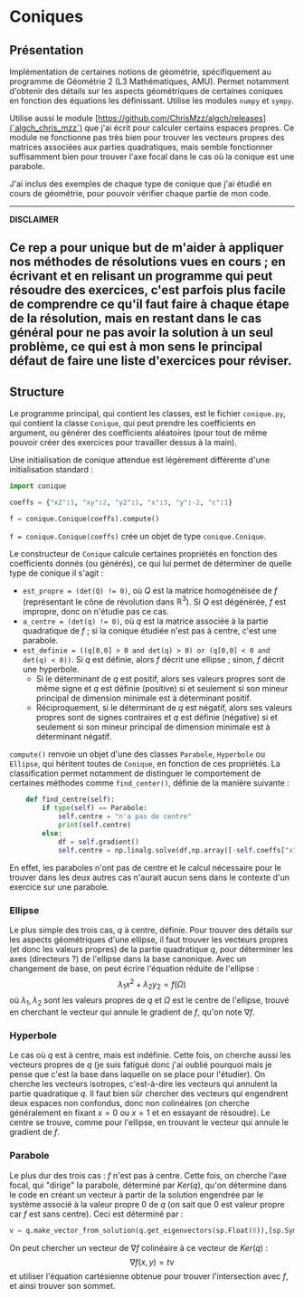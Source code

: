 # Coniques

## Présentation 

Implémentation de certaines notions de géométrie, spécifiquement au programme de Géométrie 2 (L3 Mathématiques, AMU). Permet notamment d'obtenir des détails sur les aspects géométriques de certaines coniques en fonction des équations les définissant.
Utilise les modules `numpy` et `sympy`.

Utilise aussi le module [https://github.com/ChrisMzz/algch/releases](`algch_chris_mzz`) que j'ai écrit pour calculer certains espaces propres.
Ce module ne fonctionne pas très bien pour trouver les vecteurs propres des matrices associées aux parties quadratiques, mais semble fonctionner suffisamment bien pour trouver l'axe focal dans le cas où la conique est une parabole.

J'ai inclus des exemples de chaque type de conique que j'ai étudié en cours de géométrie, pour pouvoir vérifier chaque partie de mon code.

---
**DISCLAIMER**

Ce rep a pour unique but de m'aider à appliquer nos méthodes de résolutions vues en cours ; en écrivant et en relisant un programme qui peut résoudre des exercices, c'est parfois plus facile de comprendre ce qu'il faut faire à chaque étape de la résolution, mais en restant dans le cas général pour ne pas avoir la solution à un seul problème, ce qui est à mon sens le principal défaut de faire une liste d'exercices pour réviser.
---

## Structure

Le programme principal, qui contient les classes, est le fichier `conique.py`, qui contient la classe `Conique`, qui peut prendre les coefficients en argument, ou générer des coefficients aléatoires (pour tout de même pouvoir créer des exercices pour travailler dessus à la main).

Une initialisation de conique attendue est légèrement différente d'une initialisation standard :
```py
import conique

coeffs = {"x2":1, "xy":2, "y2":1, "x":3, "y":-2, "c":1}

f = conique.Conique(coeffs).compute()
```

`f = conique.Conique(coeffs)` crée un objet de type `conique.Conique`.

Le constructeur de `Conique` calcule certaines propriétés en fonction des coefficients donnés (ou générés), ce qui lui permet de déterminer de quelle type de conique il s'agit :
 - `est_propre = (det(Q) != 0)`, où $Q$ est la matrice homogénéisée de $f$ (représentant le cône de révolution dans $\mathbb{R}^3$). Si $Q$ est dégénérée, $f$ est impropre, donc on n'étudie pas ce cas.
 - `a_centre = (det(q) != 0)`, où $q$ est la matrice associée à la partie quadratique de $f$ ; si la conique étudiée n'est pas à centre, c'est une parabole.
 - `est_definie = ((q[0,0] > 0 and det(q) > 0) or (q[0,0] < 0 and det(q) < 0))`. Si $q$ est définie, alors $f$ décrit une ellipse ; sinon, $f$ décrit une hyperbole.
    * Si le déterminant de $q$ est positif, alors ses valeurs propres sont de même signe et $q$ est définie (positive) si et seulement si son mineur principal de dimension minimale est à déterminant positif. 
    * Réciproquement, si le déterminant de $q$ est négatif, alors ses valeurs propres sont de signes contraires et $q$ est définie (négative) si et seulement si son mineur principal de dimension minimale est à déterminant négatif.

`compute()` renvoie un objet d'une des classes `Parabole`, `Hyperbole` ou `Ellipse`, qui héritent toutes de `Conique`, en fonction de ces propriétés. La classification permet notamment de distinguer le comportement de certaines méthodes comme `find_center()`, définie de la manière suivante :
```py
    def find_centre(self):
        if type(self) == Parabole:
            self.centre = "n'a pas de centre"
            print(self.centre)
        else:
            df = self.gradient()
            self.centre = np.linalg.solve(df,np.array([-self.coeffs["x"],-self.coeffs["y"]]))
```
En effet, les paraboles n'ont pas de centre et le calcul nécessaire pour le trouver dans les deux autres cas n'aurait aucun sens dans le contexte d'un exercice sur une parabole.




### Ellipse

Le plus simple des trois cas, $q$ à centre, définie. 
Pour trouver des détails sur les aspects géométriques d'une ellipse, il faut trouver les vecteurs propres (et donc les valeurs propres) de la partie quadratique $q$, pour déterminer les axes (directeurs ?) de l'ellipse dans la base canonique. Avec un changement de base, on peut écrire l'équation réduite de l'ellipse : 
$$\lambda_1 x^2 + \lambda_2 y_2 = f(\Omega)$$
où $\lambda_1, \lambda_2$ sont les valeurs propres de $q$ et $\Omega$ est le centre de l'ellipse, trouvé en cherchant le vecteur qui annule le gradient de $f$, qu'on note $\nabla f$.

### Hyperbole

Le cas où $q$ est à centre, mais est indéfinie. 
Cette fois, on cherche aussi les vecteurs propres de $q$ (je suis fatigué donc j'ai oublié pourquoi mais je pense que c'est la base dans laquelle on se place pour l'étudier).
On cherche les vecteurs isotropes, c'est-à-dire les vecteurs qui annulent la partie quadratique $q$. Il faut bien sûr chercher des vecteurs qui engendrent deux espaces non confondus, donc non colinéaires (on cherche généralement en fixant $x = 0$ ou $x = 1$ et en essayant de résoudre).
Le centre se trouve, comme pour l'ellipse, en trouvant le vecteur qui annule le gradient de $f$.

### Parabole

Le plus dur des trois cas : $f$ n'est pas à centre.
Cette fois, on cherche l'axe focal, qui "dirige" la parabole, déterminé par $Ker(q)$, qu'on détermine dans le code en créant un vecteur à partir de la solution engendrée par le système associé à la valeur propre $0$ de $q$ (on sait que $0$ est valeur propre car $f$ est sans centre).
Ceci est déterminé par :
```py
v = q.make_vector_from_solution(q.get_eigenvectors(sp.Float(0)),[sp.Symbol("x1"),sp.Symbol("x2")])
```
On peut chercher un vecteur de $\nabla f$ colinéaire à ce vecteur de $Ker(q)$ :
$$\nabla f(x,y) = tv$$
et utiliser l'équation cartésienne obtenue pour trouver l'intersection avec $f$, et ainsi trouver son sommet.

